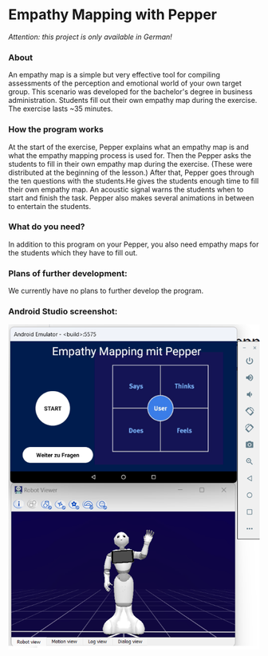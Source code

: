 # Empathy Mapping with Pepper 
*Attention: this project is only available in German!*<br>

### About

An empathy map is a simple but very effective tool for compiling assessments 
of the perception and emotional world of your own target group.
This scenario was developed for the bachelor's degree in business administration.
Students fill out their own empathy map during the exercise. The exercise lasts ~35 minutes.

### How the program works

At the start of the exercise, Pepper explains what an empathy map is and what the empathy mapping process is used for.
Then the Pepper asks the students to fill in their own empathy map during the exercise. (These were distributed at the
beginning of the lesson.) After that, Pepper goes through the ten questions with the students.He gives the students 
enough time to fill their own empathy map. An acoustic signal warns the students when to start and finish the task. 
Pepper also makes several animations in between to entertain the students. 

### What do you need?

In addition to this program on your Pepper, you also need empathy maps for the students which they have to fill out.

### Plans of further development:

We currently have no plans to further develop the program.

### Android Studio screenshot:
![image](https://github.com/Humanoid-Robots-as-Edu-Assistants/Emapthy-Mapping-with-Pepper/blob/master/EmpathyMap.png)
